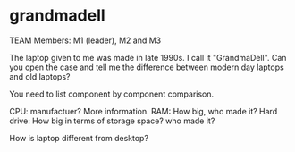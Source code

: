# grandmadell

TEAM Members: M1 (leader), M2 and M3

The laptop given to me was made in late 1990s. I call it "GrandmaDell". 
Can you open the case and tell me the difference between modern day laptops and old laptops?

You need to list component by component comparison.

CPU: manufactuer? More information.
RAM: How big, who made it?
Hard drive: How big in terms of storage space? who made it?

How is laptop different from desktop?

